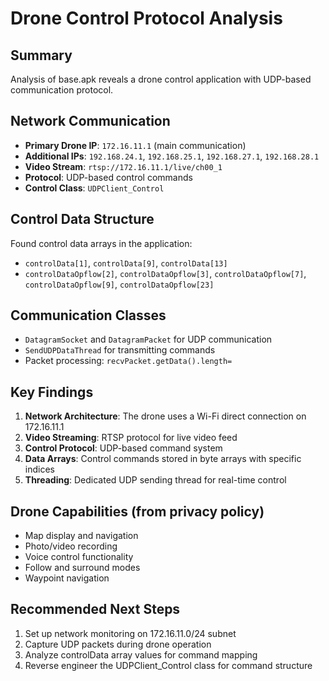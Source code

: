 # Drone Control Protocol Analysis

## Summary
Analysis of base.apk reveals a drone control application with UDP-based communication protocol.

## Network Communication
- **Primary Drone IP**: `172.16.11.1` (main communication)
- **Additional IPs**: `192.168.24.1`, `192.168.25.1`, `192.168.27.1`, `192.168.28.1`
- **Video Stream**: `rtsp://172.16.11.1/live/ch00_1`
- **Protocol**: UDP-based control commands
- **Control Class**: `UDPClient_Control`

## Control Data Structure
Found control data arrays in the application:
- `controlData[1]`, `controlData[9]`, `controlData[13]`
- `controlDataOpflow[2]`, `controlDataOpflow[3]`, `controlDataOpflow[7]`, `controlDataOpflow[9]`, `controlDataOpflow[23]`

## Communication Classes
- `DatagramSocket` and `DatagramPacket` for UDP communication
- `SendUDPDataThread` for transmitting commands
- Packet processing: `recvPacket.getData().length=`

## Key Findings
1. **Network Architecture**: The drone uses a Wi-Fi direct connection on 172.16.11.1
2. **Video Streaming**: RTSP protocol for live video feed
3. **Control Protocol**: UDP-based command system
4. **Data Arrays**: Control commands stored in byte arrays with specific indices
5. **Threading**: Dedicated UDP sending thread for real-time control

## Drone Capabilities (from privacy policy)
- Map display and navigation
- Photo/video recording
- Voice control functionality
- Follow and surround modes
- Waypoint navigation

## Recommended Next Steps
1. Set up network monitoring on 172.16.11.0/24 subnet
2. Capture UDP packets during drone operation
3. Analyze controlData array values for command mapping
4. Reverse engineer the UDPClient_Control class for command structure
